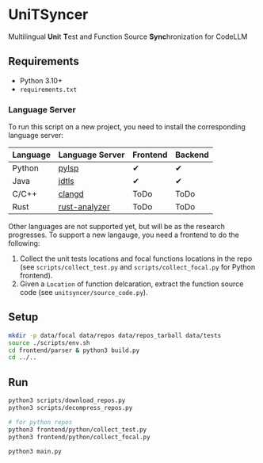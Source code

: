 # UniTSyncer

Multilingual **Uni**t **T**est and Function Source **Sync**hronization for CodeLLM

## Requirements

- Python 3.10+
- `requirements.txt`

### Language Server

To run this script on a new project, you need to install the corresponding language server:

| Language | Language Server                                              | Frontend | Backend  |
| -------- | ------------------------------------------------------------ | -------- | -------- |
| Python   | [pylsp](https://github.com/python-lsp/python-lsp-server)     | &#x2714; | &#x2714; |
| Java     | [jdtls](https://github.com/eclipse-jdtls/eclipse.jdt.ls)     | &#x2714; | &#x2714; |
| C/C++    | [clangd](https://clangd.llvm.org/installation.html)          | ToDo     | ToDo     |
| Rust     | [rust-analyzer](https://rust-analyzer.github.io/manual.html) | ToDo     | ToDo     |

Other languages are not supported yet, but will be as the research progresses.
To support a new langauge, you need a frontend to do the following:
1. Collect the unit tests locations and focal functions locations in the repo (see `scripts/collect_test.py` and `scripts/collect_focal.py` for Python frontend).
2. Given a `Location` of function delcaration, extract the function source code (see `unitsyncer/source_code.py`).


## Setup

```bash
mkdir -p data/focal data/repos data/repos_tarball data/tests
source ./scripts/env.sh
cd frontend/parser & python3 build.py
cd ../..
```

## Run

```bash
python3 scripts/download_repos.py
python3 scripts/decompress_repos.py

# for python repos
python3 frontend/python/collect_test.py
python3 frontend/python/collect_focal.py

python3 main.py
```
